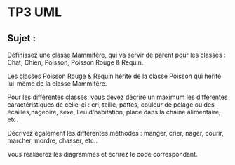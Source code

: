 # TP3 UML 
 
## Sujet :  
Définissez une classe Mammifère, qui va servir de parent pour les classes : Chat, Chien, Poisson, Poisson Rouge & Requin.

Les classes Poisson Rouge & Requin hérite de la classe Poisson qui hérite lui-même de la classe Mammifère.

Pour les différentes classes, vous devez décrire un maximum les différentes caractéristiques de celle-ci : cri, taille, pattes, couleur de pelage ou des écailles,nageoire, sexe, lieu d’habitation, place dans la chaine alimentaire, etc.

Décrivez également les différentes méthodes : manger, crier, nager, courir, marcher, mordre, chasser, etc..

Vous réaliserez les diagrammes et écrirez le code correspondant.